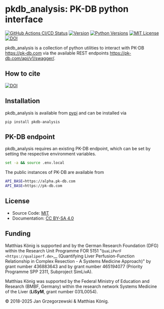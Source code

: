 # pkdb_analysis: PK-DB python interface
[![GitHub Actions CI/CD Status](https://github.com/matthiaskoenig/pkdb_analysis/workflows/CI-CD/badge.svg)](https://github.com/matthiaskoenig/pkdb_analysis/actions/workflows/main.yml)
[![Version](https://img.shields.io/pypi/v/pkdb_analysis.svg)](https://pypi.org/project/pkdb_analysis/)
[![Python Versions](https://img.shields.io/pypi/pyversions/pkdb-analysis.svg)](https://pypi.org/project/pkdb-analysis/)
[![MIT License](https://img.shields.io/pypi/l/sbmlutils.svg)](https://opensource.org/licenses/MIT)
[![DOI](https://zenodo.org/badge/DOI/10.5281/zenodo.3997539.svg)](https://doi.org/10.5281/zenodo.3997539)

pkdb_analysis is a collection of python utilities to interact with
PK-DB https://pk-db.com via the available REST endpoints https://pk-db.com/api/v1/swagger/.

## How to cite

[![DOI](https://zenodo.org/badge/DOI/10.5281/zenodo.3997539.svg)](https://doi.org/10.5281/zenodo.3997539)

## Installation

pkdb_analysis is available from [pypi](https://pypi.python.org/pypi/pkdb-analysis) and
can be installed via
```
pip install pkdb-analysis
```

## PK-DB endpoint

pkdb_analysis requires an existing PK-DB endpoint, which can be set by setting the
respective environment variables.

```bash
set -a && source .env.local
```

The public instances of PK-DB are available from
```bash
API_BASE=https://alpha.pk-db.com
API_BASE=https://pk-db.com
```

## License

- Source Code: [MIT](https://opensource.org/license/MIT)
- Documentation: [CC BY-SA 4.0](http://creativecommons.org/licenses/by-sa/4.0/)


## Funding

Matthias König is supported and by the German Research Foundation (DFG) within the Research Unit Programme FOR 5151
"`QuaLiPerF <https://qualiperf.de>`__ (Quantifying Liver Perfusion-Function Relationship in Complex Resection -
A Systems Medicine Approach)" by grant number 436883643 and by grant number
465194077 (Priority Programme SPP 2311, Subproject SimLivA).

Matthias König was supported by the Federal Ministry of Education and Research (BMBF, Germany)
within the research network Systems Medicine of the Liver (**LiSyM**, grant number 031L0054).

© 2018-2025 Jan Grzegorzewski & Matthias König.
